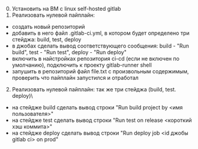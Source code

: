 0) Установить на ВМ с linux self-hosted gitlab
1) Реализовать нулевой пайплайн:
  - создать новый репозиторий
  - добавить в него файл .gitlab-ci.yml, в котором будет определено три стейджа: build, test, deploy
  - в джобах сделать вывод соответствующего сообщения: build - "Run build", test - "Run test", deploy - "Run deploy"
  - включить в найстройках репозитория ci-cd (если не включен по умолчанию), подключить к проекту gitlab-runner shell
  - запушить в репозиторий файл file.txt с произвольным содержимым, проверить что пайплайн запустился и отработал
2) Реализовать нулевой пайплайн: так же три стейджа (build, test. deploy)\
  - на стейдже build сделать вывод строки "Run build project by <имя пользователя>"
  - на стейдже test сделать вывод строки "Run test on release <короткий хэш коммита>"
  - на стейдже deploy сделать вывод строки "Run deploy job <id джобы gitlab ci> on prod" 
